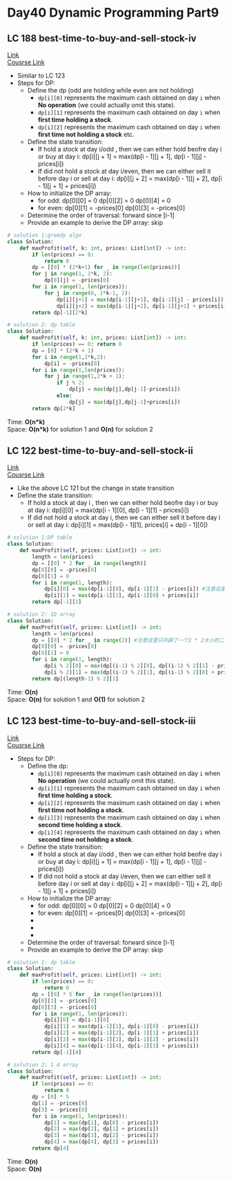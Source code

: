 # Day40 Dynamic Programming Part9

##  LC 188 best-time-to-buy-and-sell-stock-iv
[Link](https://leetcode.com/problems/best-time-to-buy-and-sell-stock-iv/)   
[Cousrse Link](https://programmercarl.com/0188.%E4%B9%B0%E5%8D%96%E8%82%A1%E7%A5%A8%E7%9A%84%E6%9C%80%E4%BD%B3%E6%97%B6%E6%9C%BAIV.html)
- Similar to LC 123
- Steps for DP:
    - Define the dp (odd are holding while even are not holding)
        - `dp[i][0]` represents the maximum cash obtained on day `i` when **No operation** (we could actually omit this state).
        - `dp[i][1]` represents the maximum cash obtained on day `i` when **first time holding a stock**.
        - `dp[i][2]` represents the maximum cash obtained on day `i` when **first time not holding a stock** etc.
    - Define the state transition:     
      - If hold a stock at day i/odd , then we can either hold beofre day i or buy at day i:  dp[i][j + 1] = max(dp[i - 1][j + 1], dp[i - 1][j] - prices[i])
      - If did not hold a stock at day i/even, then we can either sell it before day i or sell at day i: dp[i][j + 2] = max(dp[i - 1][j + 2], dp[i - 1][j + 1] + prices[i])
    - How to initialize the DP array:
      - for odd: dp[0][0] = 0  dp[0][2] = 0  dp[0][4] = 0
      - for even: dp[0][1] = -prices[0]  dp[0][3] = -prices[0]
    - Determine the order of traversal: forward since [i-1] 
    - Provide an example to derive the DP array: skip
```python
# solution 1:greedy algo
class Solution:
    def maxProfit(self, k: int, prices: List[int]) -> int:
        if len(prices) == 0:
            return 0
        dp = [[0] * (2*k+1) for _ in range(len(prices))]
        for j in range(1, 2*k, 2):
            dp[0][j] = -prices[0]
        for i in range(1, len(prices)):
            for j in range(0, 2*k-1, 2):
                dp[i][j+1] = max(dp[i-1][j+1], dp[i-1][j] - prices[i])
                dp[i][j+2] = max(dp[i-1][j+2], dp[i-1][j+1] + prices[i])
        return dp[-1][2*k]

# solution 2: dp table
class Solution:
    def maxProfit(self, k: int, prices: List[int]) -> int:
        if len(prices) == 0: return 0
        dp = [0] * (2*k + 1)
        for i in range(1,2*k,2):
            dp[i] = -prices[0]
        for i in range(1,len(prices)):
            for j in range(1,2*k + 1):
                if j % 2:
                    dp[j] = max(dp[j],dp[j-1]-prices[i])
                else:
                    dp[j] = max(dp[j],dp[j-1]+prices[i])
        return dp[2*k]
```
Time: **O(n*k)**                   
Space: **O(n*k)** for solution 1 and **O(n)** for solution 2

##  LC 122 best-time-to-buy-and-sell-stock-ii
[Link](https://leetcode.com/problems/best-time-to-buy-and-sell-stock-ii/description/)   
[Cousrse Link](https://programmercarl.com/0122.%E4%B9%B0%E5%8D%96%E8%82%A1%E7%A5%A8%E7%9A%84%E6%9C%80%E4%BD%B3%E6%97%B6%E6%9C%BAII%EF%BC%88%E5%8A%A8%E6%80%81%E8%A7%84%E5%88%92%EF%BC%89.html)
- Like the above LC 121 but the change in state transition 
- Define the state transition:
    - If hold a stock at day i , then we can either hold beofre day i or buy at day i: dp[i][0] = max(dp[i - 1][0], dp[i - 1][1] - prices[i])
    - If did not hold a stock at day i, then we can either sell it before day i or sell at day i: dp[i][1] = max(dp[i - 1][1], prices[i] + dp[i - 1][0])

```python
# solution 1:DP table
class Solution:
    def maxProfit(self, prices: List[int]) -> int:
        length = len(prices)
        dp = [[0] * 2 for _ in range(length)]
        dp[0][0] = -prices[0]
        dp[0][1] = 0
        for i in range(1, length):
            dp[i][0] = max(dp[i-1][0], dp[i-1][1] - prices[i]) #注意这里是和121. 买卖股票的最佳时机唯一不同的地方
            dp[i][1] = max(dp[i-1][1], dp[i-1][0] + prices[i])
        return dp[-1][1]

# solution 2: 1D array
class Solution:
    def maxProfit(self, prices: List[int]) -> int:
        length = len(prices)
        dp = [[0] * 2 for _ in range(2)] #注意这里只开辟了一个2 * 2大小的二维数组
        dp[0][0] = -prices[0]
        dp[0][1] = 0
        for i in range(1, length):
            dp[i % 2][0] = max(dp[(i-1) % 2][0], dp[(i-1) % 2][1] - prices[i])
            dp[i % 2][1] = max(dp[(i-1) % 2][1], dp[(i-1) % 2][0] + prices[i])
        return dp[(length-1) % 2][1]

```
Time: **O(n)**                   
Space: **O(n)** for solution 1 and **O(1)** for solution 2

##  LC 123 best-time-to-buy-and-sell-stock-iii
[Link](https://leetcode.com/problems/best-time-to-buy-and-sell-stock-iii/description/)   
[Cousrse Link](https://programmercarl.com/0123.%E4%B9%B0%E5%8D%96%E8%82%A1%E7%A5%A8%E7%9A%84%E6%9C%80%E4%BD%B3%E6%97%B6%E6%9C%BAIII.html)
- Steps for DP:
    - Define the dp:
        - `dp[i][0]` represents the maximum cash obtained on day `i` when **No operation** (we could actually omit this state).
        - `dp[i][1]` represents the maximum cash obtained on day `i` when **first time holding a stock**.
        - `dp[i][2]` represents the maximum cash obtained on day `i` when **first time not holding a stock**.
        - `dp[i][3]` represents the maximum cash obtained on day `i` when **second time holding a stock**.
        - `dp[i][4]` represents the maximum cash obtained on day `i` when **second time not holding a stock**.
    - Define the state transition:     
      - If hold a stock at day i/odd , then we can either hold beofre day i or buy at day i:  dp[i][j + 1] = max(dp[i - 1][j + 1], dp[i - 1][j] - prices[i])
      - If did not hold a stock at day i/even, then we can either sell it before day i or sell at day i: dp[i][j + 2] = max(dp[i - 1][j + 2], dp[i - 1][j + 1] + prices[i])
    - How to initialize the DP array:
      - for odd: dp[0][0] = 0  dp[0][2] = 0  dp[0][4] = 0
      - for even: dp[0][1] = -prices[0]  dp[0][3] = -prices[0]
      - 
      - 
      - 
    - Determine the order of traversal: forward since [i-1] 
    - Provide an example to derive the DP array: skip

```python
# solution 1: dp table
class Solution:
    def maxProfit(self, prices: List[int]) -> int:
        if len(prices) == 0:
            return 0
        dp = [[0] * 5 for _ in range(len(prices))]
        dp[0][1] = -prices[0]
        dp[0][3] = -prices[0]
        for i in range(1, len(prices)):
            dp[i][0] = dp[i-1][0]
            dp[i][1] = max(dp[i-1][1], dp[i-1][0] - prices[i])
            dp[i][2] = max(dp[i-1][2], dp[i-1][1] + prices[i])
            dp[i][3] = max(dp[i-1][3], dp[i-1][2] - prices[i])
            dp[i][4] = max(dp[i-1][4], dp[i-1][3] + prices[i])
        return dp[-1][4]

# solution 2: 1 d array 
class Solution:
    def maxProfit(self, prices: List[int]) -> int:
        if len(prices) == 0:
            return 0
        dp = [0] * 5 
        dp[1] = -prices[0]
        dp[3] = -prices[0]
        for i in range(1, len(prices)):
            dp[1] = max(dp[1], dp[0] - prices[i])
            dp[2] = max(dp[2], dp[1] + prices[i])
            dp[3] = max(dp[3], dp[2] - prices[i])
            dp[4] = max(dp[4], dp[3] + prices[i])
        return dp[4]
```
Time: **O(n)**              
Space: **O(n)** 

